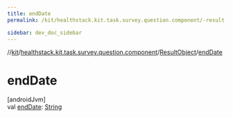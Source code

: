 ```yaml
---
title: endDate
permalink: /kit/healthstack.kit.task.survey.question.component/-result-object/end-date.html

sidebar: dev_doc_sidebar
---
```

//[kit](../../../index.html)/[healthstack.kit.task.survey.question.component](../index.html)/[ResultObject](index.html)/[endDate](end-date.html)



# endDate



[androidJvm]\
val [endDate](end-date.html): [String](https://kotlinlang.org/api/latest/jvm/stdlib/kotlin/-string/index.html)




